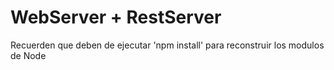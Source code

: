 # WebServer + RestServer

Recuerden que deben de ejecutar 'npm install' para reconstruir los modulos de Node